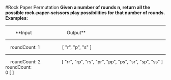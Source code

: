 #Rock Paper Permutation
**Given a number of rounds n, return all the possible rock-paper-scissors play possibilities for that number of rounds.**
<br />
**Examples:**
<hr />
&nbsp;&nbsp;&nbsp;&nbsp;&nbsp;&nbsp;&nbsp;&nbsp;**Input&nbsp;&nbsp;&nbsp;&nbsp;&nbsp;&nbsp;&nbsp;&nbsp;&nbsp;&nbsp;&nbsp;&nbsp;&nbsp;&nbsp;&nbsp;&nbsp;&nbsp;&nbsp;&nbsp;&nbsp;&nbsp;&nbsp;&nbsp;&nbsp;&nbsp;&nbsp;&nbsp;&nbsp;Output**
<hr />
&nbsp;&nbsp;&nbsp;&nbsp;roundCount: 1	&nbsp;&nbsp;&nbsp;&nbsp;&nbsp;&nbsp;&nbsp;&nbsp;&nbsp;&nbsp;&nbsp;&nbsp;&nbsp;&nbsp;&nbsp;&nbsp;&nbsp;[ "r", "p", "s" ]
<hr />
&nbsp;&nbsp;&nbsp;&nbsp;roundCount: 2&nbsp;&nbsp;&nbsp;&nbsp;&nbsp;&nbsp;&nbsp;&nbsp;&nbsp;&nbsp;&nbsp;&nbsp;&nbsp;&nbsp;&nbsp;&nbsp;&nbsp;[ "rr", "rp", "rs", "pr", "pp", "ps", "sr", "sp", "ss" ]
<br />
roundCount:
<br />
0	[ ]
